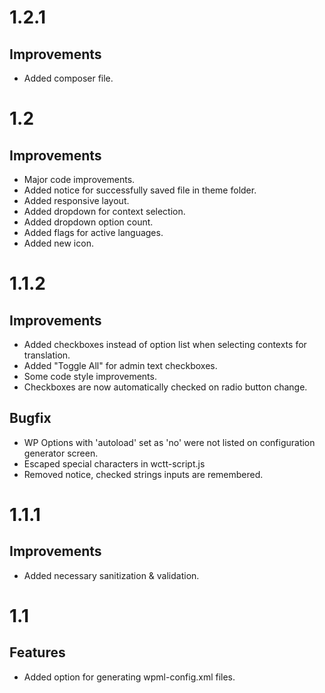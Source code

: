 # 1.2.1

## Improvements

* Added composer file.

# 1.2

## Improvements

* Major code improvements.
* Added notice for successfully saved file in theme folder.
* Added responsive layout.
* Added dropdown for context selection.
* Added dropdown option count.
* Added flags for active languages.
* Added new icon.

# 1.1.2

## Improvements

* Added checkboxes instead of option list when selecting contexts for translation.
* Added "Toggle All" for admin text checkboxes.
* Some code style improvements.
* Checkboxes are now automatically checked on radio button change.

## Bugfix

* WP Options with 'autoload' set as 'no' were not listed on configuration generator screen.
* Escaped special characters in wctt-script.js
* Removed notice, checked strings inputs are remembered.

# 1.1.1

## Improvements

* Added necessary sanitization & validation.

# 1.1

## Features

* Added option for generating wpml-config.xml files.

